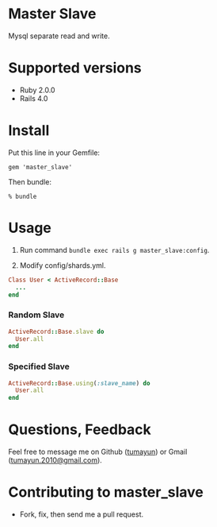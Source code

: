 # Master Slave

Mysql separate read and write.

# Supported versions

* Ruby 2.0.0
* Rails 4.0

# Install

Put this line in your Gemfile:
```
gem 'master_slave'
```
Then bundle:
```
% bundle
```

# Usage

1. Run command `bundle exec rails g master_slave:config`.

2. Modify config/shards.yml.

```ruby
Class User < ActiveRecord::Base
  ...
end
```

### Random Slave
```ruby
ActiveRecord::Base.slave do
  User.all
end
```
### Specified Slave
```ruby
ActiveRecord::Base.using(:slave_name) do
  User.all
end
```

# Questions, Feedback

Feel free to message me on Github ([tumayun](https://github.com/tumayun/master_slave)) or Gmail (tumayun.2010@gmail.com).

# Contributing to master_slave
* Fork, fix, then send me a pull request.
